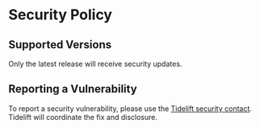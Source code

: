 # Security Policy

## Supported Versions

Only the latest release will receive security updates.

## Reporting a Vulnerability

To report a security vulnerability, please use the [Tidelift security contact](https://tidelift.com/security). Tidelift will coordinate the fix and disclosure.

